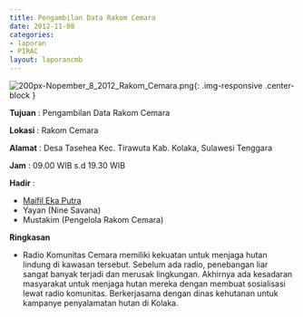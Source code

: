 ```yaml
---
title: Pengambilan Data Rakom Cemara
date: 2012-11-08
categories:
- laporan
- PIRAC
layout: laporancmb
---
```



![200px-Nopember_8_2012_Rakom_Cemara.png](/uploads/200px-Nopember_8_2012_Rakom_Cemara.png){: .img-responsive .center-block }


**Tujuan** : Pengambilan Data Rakom Cemara 

**Lokasi** : Rakom Cemara 

**Alamat** : Desa Tasehea Kec. Tirawuta Kab. Kolaka, Sulawesi Tenggara 

**Jam** : 09.00 WIB s.d 19.30 WIB 

**Hadir** :
* [Maifil Eka Putra](http://wiki.ciptamedia.org/wiki/Maifil_Eka_Putra)
* Yayan (Nine Savana)
* Mustakim (Pengelola Rakom Cemara)


**Ringkasan**  
* Radio Komunitas Cemara memiliki kekuatan untuk menjaga hutan lindung di kawasan tersebut. Sebelum ada radio, penebangan liar sangat banyak terjadi dan merusak lingkungan. Akhirnya ada kesadaran masyarakat untuk menjaga hutan mereka dengan membuat sosialisasi lewat radio komunitas. Berkerjasama dengan dinas kehutanan untuk kampanye penyalamatan hutan di Kolaka. 
